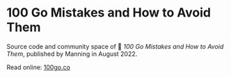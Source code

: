 # 100 Go Mistakes and How to Avoid Them

Source code and community space of 📖 _100 Go Mistakes and How to Avoid Them_, published by Manning in August 2022.

Read online: [100go.co](https://100go.co)